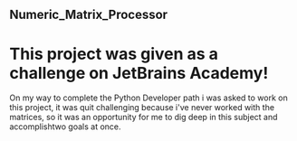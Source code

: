 ## Numeric_Matrix_Processor
# This project was given as a challenge on JetBrains Academy!
On my way to complete the Python Developer path i was asked to work on this project,
it was quit challenging because i've never worked with the matrices,
so it was an opportunity for me to dig deep in this subject and accomplishtwo goals at once.
